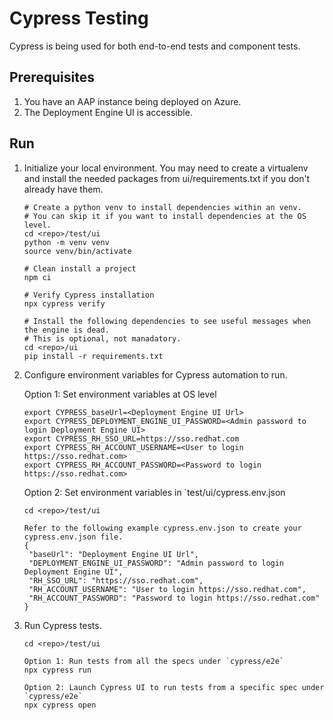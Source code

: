 # Cypress Testing

Cypress is being used for both end-to-end tests and component tests.

## Prerequisites

1. You have an AAP instance being deployed on Azure.
2. The Deployment Engine UI is accessible.

## Run

1. Initialize your local environment.
   You may need to create a virtualenv and install the needed packages from ui/requirements.txt if you don't already have them.

    ```shell
    # Create a python venv to install dependencies within an venv. 
    # You can skip it if you want to install dependencies at the OS level.
    cd <repo>/test/ui
    python -m venv venv
    source venv/bin/activate    

    # Clean install a project
    npm ci

    # Verify Cypress installation
    npx cypress verify

    # Install the following dependencies to see useful messages when the engine is dead.
    # This is optional, not manadatory.
    cd <repo>/ui
    pip install -r requirements.txt
    ```

2. Configure environment variables for Cypress automation to run.

   Option 1: Set environment variables at OS level
   ```shell
   export CYPRESS_baseUrl=<Deployment Engine UI Url>
   export CYPRESS_DEPLOYMENT_ENGINE_UI_PASSWORD=<Admin password to login Deployment Engine UI>
   export CYPRESS_RH_SSO_URL=https://sso.redhat.com
   export CYPRESS_RH_ACCOUNT_USERNAME=<User to login https://sso.redhat.com>
   export CYPRESS_RH_ACCOUNT_PASSWORD=<Password to login https://sso.redhat.com>
   ```
   Option 2: Set environment variables in `test/ui/cypress.env.json
   ```shell
   cd <repo>/test/ui
   
   Refer to the following example cypress.env.json to create your cypress.env.json file. 
   {
    "baseUrl": "Deployment Engine UI Url",
    "DEPLOYMENT_ENGINE_UI_PASSWORD": "Admin password to login Deployment Engine UI",
    "RH_SSO_URL": "https://sso.redhat.com",
    "RH_ACCOUNT_USERNAME": "User to login https://sso.redhat.com",
    "RH_ACCOUNT_PASSWORD": "Password to login https://sso.redhat.com"
   }
   ```

3. Run Cypress tests.

   ```shell
   cd <repo>/test/ui
   
   Option 1: Run tests from all the specs under `cypress/e2e`
   npx cypress run

   Option 2: Launch Cypress UI to run tests from a specific spec under `cypress/e2e`
   npx cypress open
   ```
